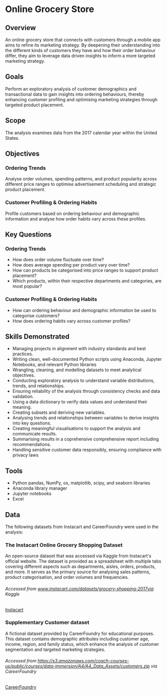 # Online Grocery Store
## Overview
An online grocery store that connects with customers through a mobile app aims to refine its marketing strategy. By deepening their understanding into the different kinds of customers they have and how their order behaviour differ, they aim to leverage data driven insights to inform a more targeted marketing strategy.


## Goals
Perform an exploratory analysis of customer demographics and transactional data to gain insights into ordering behaviours, thereby enhancing customer profiling and optimising marketing strategies through targeted product placement.


## Scope
The analysis examines data from the 2017 calendar year within the United States.


## Objectives
### Ordering Trends
Analyse order volumes, spending patterns, and product popularity across different price ranges to optimise advertisement scheduling and strategic product placement.
### Customer Profiling & Ordering Habits
Profile customers based on ordering behaviour and demographic information and analyse how order habits vary across these profiles.


## Key Questions 
### Ordering Trends
- How does order volume fluctuate over time?
- How does average spending per product vary over time?
- How can products be categorised into price ranges to support product placement?
- Which products, within their respective departments and categories, are most popular?

### Customer Profiling & Ordering Habits
- How can ordering behaviour and demographic information be used to categorise customers?
- How does ordering habits vary across customer profiles?


## Skills Demonstrated
- Managing projects in alignment with industry standards and best practices.
- Writing clean, well-documented Python scripts using Anaconda, Jupyter Notebooks, and relevant Python libraries 
- Wrangling, cleaning, and modelling datasets to meet analytical objectives.
- Conducting exploratory analysis to understand variable distributions, trends, and relationships.
- Ensuring reliability of the analysis through consistency checks and data validation.
- Using a data dictionary to verify data values and understand their meaning.
- Creating subsets and deriving new variables.
- Analysing trends and relationships between variables to derive insights into key questions.
- Creating meaningful visualisations to support the analysis and communicate results.
- Summarising results in a coprehensive comprehensive report including recommendations.
- Handling sensitive customer data responsibly, ensuring compliance with privacy laws

 
## Tools
- Python pandas, NumPy, os, matplotlib, scipy, and seaborn libraries
- Anaconda library manager
- Jupyter notebooks
- Excel


## Data
The following datasets from Instacart and CareerFoundry were used in the analysis:
### The Instacart Online Grocery Shopping Dataset
An open-source dataset that was accessed via Kaggle from Instacart's official website. The dataset is provided as a spreadsheet with multiple tabs covering different aspects such as departments, aisles, orders, products, and more. It serves as the primary source for analysing sales patterns, product categorisation, and order volumes and frequencies.
###### _Accessed from www.instacart.com/datasets/grocery-shopping-2017via Kaggle_
[Instacart](www.instacart.com/datasets/grocery-shopping-2017)
### Supplementary Customer dataset
A fictional dataset provided by CareerFoundry for educational purposes. This dataset contains demographic attributes including customer age, income, region, and family status, which enhance the analysis of customer segmentation and targeted marketing strategies.
###### _Accessed from https://s3.amazonaws.com/coach-courses-us/public/courses/data-immersion/A4/A4_Data_Assets/customers.zip via CareerFoundry_
[CareerFoundry](https://s3.amazonaws.com/coach-courses-us/public/courses/data-immersion/A4/A4_Data_Assets/customers.zip)
